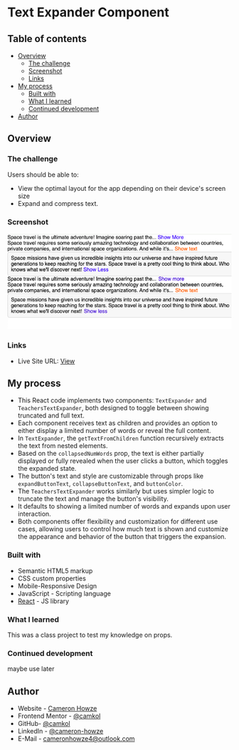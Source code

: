 # Text Expander Component

## Table of contents

- [Overview](#overview)
  - [The challenge](#the-challenge)
  - [Screenshot](#screenshot)
  - [Links](#links)
- [My process](#my-process)
  - [Built with](#built-with)
  - [What I learned](#what-i-learned)
  - [Continued development](#continued-development)
- [Author](#author)

## Overview

### The challenge

Users should be able to:

- View the optimal layout for the app depending on their device's screen size
- Expand and compress text.

### Screenshot

![](./screen.jpg)

### Links

- Live Site URL: [View](https://textexpandercomponent.netlify.app/)

## My process

- This React code implements two components: `TextExpander` and `TeachersTextExpander`, both designed to toggle between showing truncated and full text.
- Each component receives text as children and provides an option to either display a limited number of words or reveal the full content.
- In `TextExpander`, the `getTextFromChildren` function recursively extracts the text from nested elements.
- Based on the `collapsedNumWords` prop, the text is either partially displayed or fully revealed when the user clicks a button, which toggles the expanded state.
- The button's text and style are customizable through props like `expandButtonText`, `collapseButtonText`, and `buttonColor`.
- The `TeachersTextExpander` works similarly but uses simpler logic to truncate the text and manage the button's visibility.
- It defaults to showing a limited number of words and expands upon user interaction.
- Both components offer flexibility and customization for different use cases, allowing users to control how much text is shown and customize the appearance and behavior of the button that triggers the expansion.

### Built with

- Semantic HTML5 markup
- CSS custom properties
- Mobile-Responsive Design
- JavaScript - Scripting language
- [React](https://reactjs.org/) - JS library

### What I learned

This was a class project to test my knowledge on props.

### Continued development

maybe use later

## Author

- Website - [Cameron Howze](https://camkol.github.io/)
- Frontend Mentor - [@camkol](https://www.frontendmentor.io/profile/camkol)
- GitHub- [@camkol](https://github.com/camkol)
- LinkedIn - [@cameron-howze](https://www.linkedin.com/in/cameron-howze-28a646109/)
- E-Mail - [cameronhowze4@outlook.com](mailto:cameronhowze4@outlook.com)
